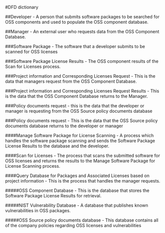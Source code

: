 #DFD dictionary

##Developer - A person that submits software packages to be searched for OSS components and used to populate the OSS component database.

##Manager - An external user who requests data from the OSS Component Database.

###Software Package - The software that a developer submits to be scanned for OSS licenses

###Software Package License Results - The OSS component results of the Scan for Licenses process.

###Project information and Corresponding Licenses Request - This is the data that managers request from the OSS Component Database.

###Project information and Corresponding Licenses Request Results - This is the data that the OSS Component Database returns to the Manager.

###Policy documents request - this is the data that the developer or manager is requesting from the OSS Source policy documents database

###Policy documents request - This is the data that the OSS Source policy documents database returns to the developer or manager

####Manage Software Package for License Scanning - A process which handles the software package scanning and sends the Software Package License Results to the database and the developer.

####Scan for Licenses - The process that scans the submitted software for OSS licenses and returns the results to the Manage Software Package for License Scanning process.

####Query Database for Packages and Associated Licenses based on project information - This is the process that handles the manager requests.

#####OSS Component Database - This is the database that stores the Software Package License Results for retrieval.

#####NIST Vulnerability Database - A database that publishes known vulnerabilities in OSS packages.

#####OSS Source policy documents database - This database contains all of the company policies regarding OSS licenses and vulnerabilities



